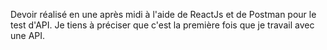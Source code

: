Devoir réalisé en une après midi à l'aide de ReactJs et de Postman pour le test d'API. 
Je tiens à préciser que c'est la première fois que je travail avec une API. 